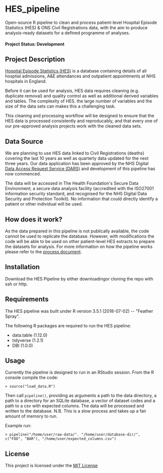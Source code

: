 # HES_pipeline

Open-source R pipeline to clean and process patient-level Hospital Episode 
Statistics (HES) & ONS Civil Registrations data, with the aim to produce 
analysis-ready datasets for a defined programme of analyses.

#### Project Status: Development

## Project Description

[Hospital Episode Statistics (HES)](https://digital.nhs.uk/data-and-information/data-tools-and-services/data-services/hospital-episode-statistics) is a database containing 
details of all hosptial admissions, A&E attendances and outpatient appointments 
at NHS hospitals in England.

Before it can be used for analysis, HES data requires cleaning (e.g. duplicate 
removal) and quality control as well as additional derived variables and tables. 
The complexity of HES. the large number of variables and the size of the data 
sets can makes this a challenging task.

This cleaning and processing workflow will be designed to ensure that the HES
data is processed consistently and reproducably, and that every one of our
pre-approved analysis projects work with the cleaned data sets.

## Data Source

We are planning to use HES data linked to Civil Registrations (deaths) covering
the last 10 years as well as quarterly data updated for the next three years. 
Our data application has been approved by the NHS Digital [Data Access Request 
Service (DARS)](https://digital.nhs.uk/services/data-access-request-service-dars) and development of this pipeline has now 
commenced.

The data will be accessed in The Health Foundation's Secure Data Environment; a 
secure data analysis facility (accredited with the ISO27001 information security
standard, and recognised for the NHS Digital Data Security and Protection
Toolkit). No information that could directly identify a patient or other 
individual will be used.

## How does it work?

As the data prepared in this pipeline is not publically available, the code 
cannot be used to replicate the database. However, with modifications the code 
will be able to be used on other patient-level HES extracts to prepare the 
datasets for analysis. For more information on how the pipeline works please 
refer to the [process document](doc/process.md).

## Installation

Download the HES Pipeline by either 
downloadingor cloning the repo with ssh or http.

## Requirements

The HES pipeline was built under R version 3.5.1 (2018-07-02) -- "Feather 
Spray".

The following R packages are required to run the HES pipeline:
*  data.table (1.12.0)
*  tidyverse (1.2.1)
*  DBI (1.0.0)

## Usage

Currently the pipeline is designed to run in an RStudio session. From the R
console compile the code:

`> source("load_data.R")`

Then call `pipeline()`, providing as arguments a path to the data directory, a 
path to a directory for an SQLite database, a vector of dataset codes and a path 
to a csv with expected columns. The data will be processed and written to the 
database. N.B. This is a slow process and takes up a fair amount of memory to 
run.

Example run:

`> pipeline("/home/user/raw-data/". "/home/user/database-dir/", c("FOO", "BAR"),
"/home/user/expected_columns.csv")`

## License

This project is licensed under the [MIT License](LICENSE)
